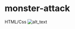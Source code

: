 ﻿# monster-attack
HTML/Css
![alt_text](https://raw.githubusercontent.com/doannguyen263/monster-attack/master/screenshot.png)
